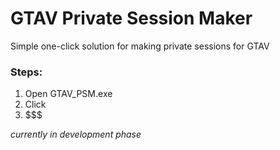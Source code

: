 # GTAV Private Session Maker
Simple one-click solution for making private sessions for GTAV

### Steps:

1. Open GTAV_PSM.exe
2. Click
3. $$$

_currently in development phase_